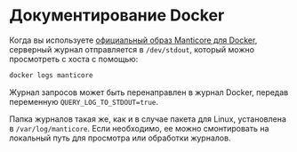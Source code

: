 # Документирование Docker

Когда вы используете [официальный образ Manticore для Docker](https://hub.docker.com/r/manticoresearch/manticore/), серверный журнал отправляется в `/dev/stdout`, который можно просмотреть с хоста с помощью:

```bash
docker logs manticore
```
Журнал запросов может быть перенаправлен в журнал Docker, передав переменную `QUERY_LOG_TO_STDOUT=true`.

Папка журналов такая же, как и в случае пакета для Linux, установлена в `/var/log/manticore`. Если необходимо, ее можно смонтировать на локальный путь для просмотра или обработки журналов.
<!-- proofread -->
